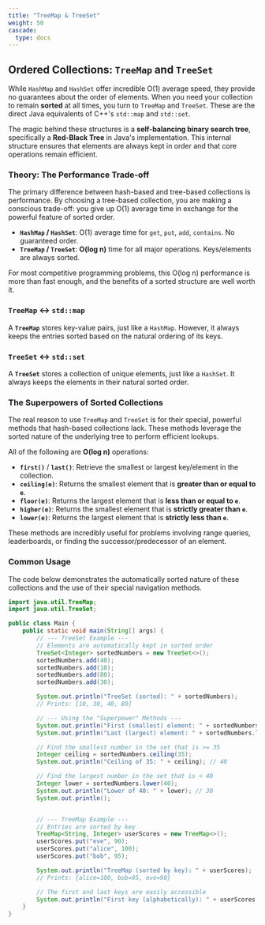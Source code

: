 ```yaml
---
title: "TreeMap & TreeSet"
weight: 50
cascade:
  type: docs
---
```


## Ordered Collections: `TreeMap` and `TreeSet`

While `HashMap` and `HashSet` offer incredible O(1) average speed, they provide no guarantees about the order of elements. When you need your collection to remain **sorted** at all times, you turn to `TreeMap` and `TreeSet`. These are the direct Java equivalents of C++'s `std::map` and `std::set`.

The magic behind these structures is a **self-balancing binary search tree**, specifically a **Red-Black Tree** in Java's implementation. This internal structure ensures that elements are always kept in order and that core operations remain efficient.

### Theory: The Performance Trade-off

The primary difference between hash-based and tree-based collections is performance. By choosing a tree-based collection, you are making a conscious trade-off: you give up O(1) average time in exchange for the powerful feature of sorted order.

* **`HashMap` / `HashSet`**: O(1) average time for `get`, `put`, `add`, `contains`. No guaranteed order.
* **`TreeMap` / `TreeSet`**: **O(log n)** time for all major operations. Keys/elements are always sorted.

For most competitive programming problems, this O(log n) performance is more than fast enough, and the benefits of a sorted structure are well worth it.

### `TreeMap` ↔ `std::map`

A **`TreeMap`** stores key-value pairs, just like a `HashMap`. However, it always keeps the entries sorted based on the natural ordering of its keys.

### `TreeSet` ↔ `std::set`

A **`TreeSet`** stores a collection of unique elements, just like a `HashSet`. It always keeps the elements in their natural sorted order.

### The Superpowers of Sorted Collections

The real reason to use `TreeMap` and `TreeSet` is for their special, powerful methods that hash-based collections lack. These methods leverage the sorted nature of the underlying tree to perform efficient lookups.

All of the following are **O(log n)** operations:

* **`first()`** / **`last()`**: Retrieve the smallest or largest key/element in the collection.
* **`ceiling(e)`**: Returns the smallest element that is **greater than or equal to `e`**.
* **`floor(e)`**: Returns the largest element that is **less than or equal to `e`**.
* **`higher(e)`**: Returns the smallest element that is **strictly greater than `e`**.
* **`lower(e)`**: Returns the largest element that is **strictly less than `e`**.

These methods are incredibly useful for problems involving range queries, leaderboards, or finding the successor/predecessor of an element.

### Common Usage

The code below demonstrates the automatically sorted nature of these collections and the use of their special navigation methods.

```java
import java.util.TreeMap;
import java.util.TreeSet;

public class Main {
    public static void main(String[] args) {
        // --- TreeSet Example ---
        // Elements are automatically kept in sorted order
        TreeSet<Integer> sortedNumbers = new TreeSet<>();
        sortedNumbers.add(40);
        sortedNumbers.add(10);
        sortedNumbers.add(80);
        sortedNumbers.add(30);

        System.out.println("TreeSet (sorted): " + sortedNumbers);
        // Prints: [10, 30, 40, 80]

        // --- Using the "Superpower" Methods ---
        System.out.println("First (smallest) element: " + sortedNumbers.first()); // 10
        System.out.println("Last (largest) element: " + sortedNumbers.last());   // 80

        // Find the smallest number in the set that is >= 35
        Integer ceiling = sortedNumbers.ceiling(35);
        System.out.println("Ceiling of 35: " + ceiling); // 40

        // Find the largest number in the set that is < 40
        Integer lower = sortedNumbers.lower(40);
        System.out.println("Lower of 40: " + lower); // 30
        System.out.println();


        // --- TreeMap Example ---
        // Entries are sorted by key
        TreeMap<String, Integer> userScores = new TreeMap<>();
        userScores.put("eve", 90);
        userScores.put("alice", 100);
        userScores.put("bob", 95);

        System.out.println("TreeMap (sorted by key): " + userScores);
        // Prints: {alice=100, bob=95, eve=90}

        // The first and last keys are easily accessible
        System.out.println("First key (alphabetically): " + userScores.firstKey()); // alice
    }
}
```
